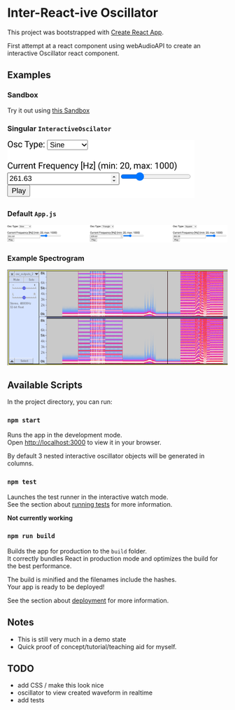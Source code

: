 # Inter-React-ive Oscillator

This project was bootstrapped with [Create React App](https://github.com/facebook/create-react-app).

First attempt at a react component using webAudioAPI to create an interactive Oscillator react component.

## Examples
### Sandbox
Try it out using [this Sandbox](https://codesandbox.io/p/github/jordyjwilliams/inter-reactive-oscillator/main/)
### Singular `InteractiveOscilator`
![Single Oscillator](./screenshots/osc.png)
### Default `App.js`
![Triple Oscillator](./screenshots/tri_osc.png)
### Example Spectrogram
![recording](./screenshots/output_spect.png)

## Available Scripts

In the project directory, you can run:

### `npm start`

Runs the app in the development mode.\
Open [http://localhost:3000](http://localhost:3000) to view it in your browser.

By default 3 nested interactive oscillator objects will be generated in columns.

### `npm test`

Launches the test runner in the interactive watch mode.\
See the section about [running tests](https://facebook.github.io/create-react-app/docs/running-tests) for more information.

**Not currently working**

### `npm run build`

Builds the app for production to the `build` folder.\
It correctly bundles React in production mode and optimizes the build for the best performance.

The build is minified and the filenames include the hashes.\
Your app is ready to be deployed!

See the section about [deployment](https://facebook.github.io/create-react-app/docs/deployment) for more information.

## Notes
* This is still very much in a demo state
* Quick proof of concept/tutorial/teaching aid for myself.

## TODO
* add CSS / make this look nice
* oscillator to view created waveform in realtime
* add tests
